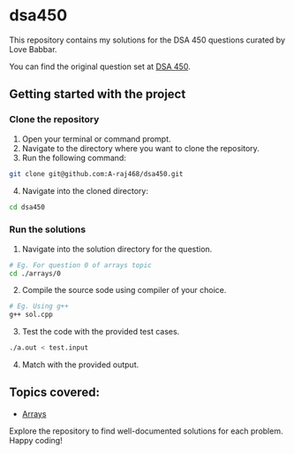 # dsa450

This repository contains my solutions for the DSA 450 questions curated by Love Babbar.

You can find the original question set at [DSA 450](https://450dsa.com/).

## Getting started with the project

### Clone the repository

1. Open your terminal or command prompt.
2. Navigate to the directory where you want to clone the repository.
3. Run the following command:

```bash
git clone git@github.com:A-raj468/dsa450.git
```

4. Navigate into the cloned directory:

```bash
cd dsa450
```

### Run the solutions

1. Navigate into the solution directory for the question.

```bash
# Eg. For question 0 of arrays topic
cd ./arrays/0
```

2. Compile the source sode using compiler of your choice.

```bash
# Eg. Using g++
g++ sol.cpp
```

3. Test the code with the provided test cases.

```bash
./a.out < test.input
```

4. Match with the provided output.

## Topics covered:

- [Arrays](https://450dsa.com/array)

Explore the repository to find well-documented solutions for each problem. Happy coding!
